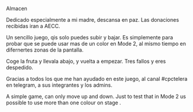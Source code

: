 Almacen

Dedicado especialmente a mi madre, descansa en paz. Las  donaciones recibidas iran a AECC. 

Un sencillo juego, qis solo puedes subir y bajar. Es simplemente para probar que se puede usar mas de un color en Mode 2, al mismo tiempo en difernertes zonas de la pantalla.

Coge la fruta y llevala abajo, y vuelta a empezar. Tres fallos y eres despedido.

Gracias a todos los que me han ayudado en este juego, al canal #cpctelera en telegram, a sus integrantes y los admins. 

A simple game, can only move up and down. Just to test that in Mode 2 us possible to use more than one colour on stage .



